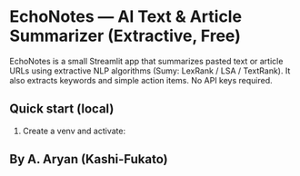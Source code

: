 # EchoNotes — AI Text & Article Summarizer (Extractive, Free)

EchoNotes is a small Streamlit app that summarizes pasted text or article URLs using extractive NLP algorithms (Sumy: LexRank / LSA / TextRank). It also extracts keywords and simple action items. No API keys required.

## Quick start (local)
1. Create a venv and activate:

## By A. Aryan (Kashi-Fukato)
